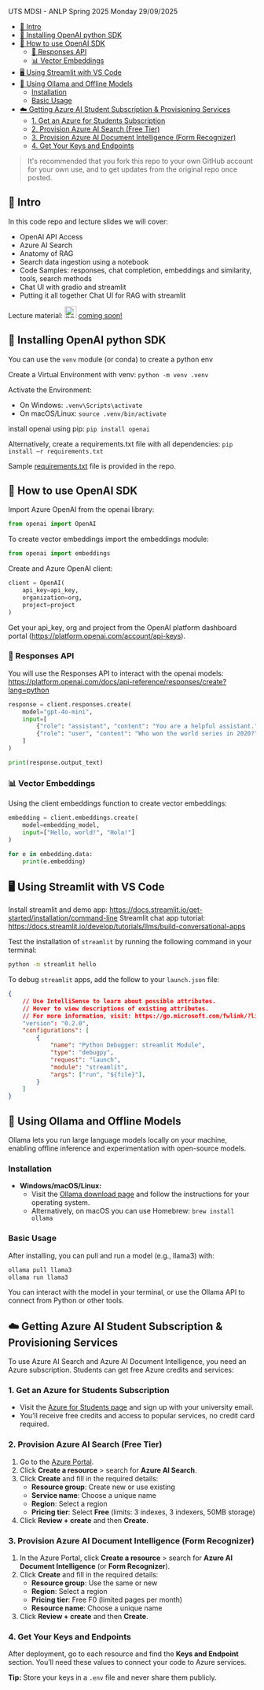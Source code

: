 UTS MDSI - ANLP Spring 2025
Monday 29/09/2025

- [📘 Intro](#-intro)
- [🐍 Installing OpenAI python SDK](#-installing-openai-python-sdk)
- [🤖 How to use OpenAI SDK](#-how-to-use-openai-sdk)
  - [💬 Responses API](#-responses-api)
  - [📊 Vector Embeddings](#-vector-embeddings)
- [🖥️ Using Streamlit with VS Code](#️-using-streamlit-with-vs-code)
- [🦙 Using Ollama and Offline Models](#-using-ollama-and-offline-models)
  - [Installation](#installation)
  - [Basic Usage](#basic-usage)
- [☁️ Getting Azure AI Student Subscription \& Provisioning Services](#️-getting-azure-ai-student-subscription--provisioning-services)
  - [1. Get an Azure for Students Subscription](#1-get-an-azure-for-students-subscription)
  - [2. Provision Azure AI Search (Free Tier)](#2-provision-azure-ai-search-free-tier)
  - [3. Provision Azure AI Document Intelligence (Form Recognizer)](#3-provision-azure-ai-document-intelligence-form-recognizer)
  - [4. Get Your Keys and Endpoints](#4-get-your-keys-and-endpoints)


> It's recommended that you fork this repo to your own GitHub account for your own use, and to get updates from the original repo once posted.



## 📘 Intro

In this code repo and lecture slides we will cover:

- OpenAI API Access
- Azure AI Search
- Anatomy of RAG
- Search data ingestion using a notebook
- Code Samples: responses, chat completion, embeddings and similarity, tools, search methods
- Chat UI with gradio and streamlit
- Putting it all together Chat UI for RAG with streamlit

Lecture material: <img src="https://img.icons8.com/color/48/000000/pdf.png" alt="PDF icon" width="24" height="24"/> [coming soon!](<comingsoon.pdf>)

## 🐍 Installing OpenAI python SDK

You can use the `venv` module (or conda) to create a python env

Create a Virtual Environment with venv:  `python -m venv .venv`

Activate the Environment:

- On Windows: `.venv\Scripts\activate`
- On macOS/Linux: `source .venv/bin/activate`

install openai using pip: `pip install openai`

Alternatively, create a requirements.txt file with all dependencies: `pip install –r requirements.txt`

Sample [requirements.txt](<requirements.txt>) file is provided in the repo.


## 🤖 How to use OpenAI SDK

Import Azure OpenAI from the openai library:
```python
from openai import OpenAI
```

To create vector embeddings import the embeddings module:

```python
from openai import embeddings
```

Create and Azure OpenAI client:

```python
client = OpenAI(
    api_key=api_key,
    organization=org,
    project=project
)
```

Get your api_key, org and project from the OpenAI platform dashboard portal (https://platform.openai.com/account/api-keys).

### 💬 Responses API
You will use the Responses API to interact with the openai models:
https://platform.openai.com/docs/api-reference/responses/create?lang=python


```python
response = client.responses.create(
    model="gpt-4o-mini",
    input=[
        {"role": "assistant", "content": "You are a helpful assistant."},
        {"role": "user", "content": "Who won the world series in 2020?"}
    ]
)

print(response.output_text)
```

### 📊 Vector Embeddings
Using the client embeddings function to create vector embeddings:

```python
embedding = client.embeddings.create(
    model=embedding_model,
    input=["Hello, world!", "Hola!"]
)

for e in embedding.data:
    print(e.embedding)
```

## 🖥️ Using Streamlit with VS Code

Install streamlit and demo app: https://docs.streamlit.io/get-started/installation/command-line
Streamlit chat app tutorial: https://docs.streamlit.io/develop/tutorials/llms/build-conversational-apps

Test the installation of `streamlit` by running the following command in your terminal:

```bash
python -m streamlit hello
```

To debug `streamlit` apps, add the follow to your `launch.json` file:

```json
{
    // Use IntelliSense to learn about possible attributes.
    // Hover to view descriptions of existing attributes.
    // For more information, visit: https://go.microsoft.com/fwlink/?linkid=830387
    "version": "0.2.0",
    "configurations": [
        {
            "name": "Python Debugger: streamlit Module",
            "type": "debugpy",
            "request": "launch",
            "module": "streamlit",
            "args": ["run", "${file}"],
        }
    ]
}
```


## 🦙 Using Ollama and Offline Models

Ollama lets you run large language models locally on your machine, enabling offline inference and experimentation with open-source models.

### Installation

- **Windows/macOS/Linux:**
    - Visit the [Ollama download page](https://ollama.com/download) and follow the instructions for your operating system.
    - Alternatively, on macOS you can use Homebrew: `brew install ollama`

### Basic Usage

After installing, you can pull and run a model (e.g., llama3) with:

```sh
ollama pull llama3
ollama run llama3
```

You can interact with the model in your terminal, or use the Ollama API to connect from Python or other tools.



## ☁️ Getting Azure AI Student Subscription & Provisioning Services

To use Azure AI Search and Azure AI Document Intelligence, you need an Azure subscription. Students can get free Azure credits and services:

### 1. Get an Azure for Students Subscription

- Visit the [Azure for Students page](https://azure.microsoft.com/free/students/) and sign up with your university email.
- You’ll receive free credits and access to popular services, no credit card required.

### 2. Provision Azure AI Search (Free Tier)

1. Go to the [Azure Portal](https://portal.azure.com/).
2. Click **Create a resource** > search for **Azure AI Search**.
3. Click **Create** and fill in the required details:
    - **Resource group**: Create new or use existing
    - **Service name**: Choose a unique name
    - **Region**: Select a region
    - **Pricing tier**: Select **Free** (limits: 3 indexes, 3 indexers, 50MB storage)
4. Click **Review + create** and then **Create**.

### 3. Provision Azure AI Document Intelligence (Form Recognizer)

1. In the Azure Portal, click **Create a resource** > search for **Azure AI Document Intelligence** (or **Form Recognizer**).
2. Click **Create** and fill in the required details:
    - **Resource group**: Use the same or new
    - **Region**: Select a region
    - **Pricing tier**: Free F0 (limited pages per month)
    - **Resource name**: Choose a unique name
3. Click **Review + create** and then **Create**.

### 4. Get Your Keys and Endpoints

After deployment, go to each resource and find the **Keys and Endpoint** section. You’ll need these values to connect your code to Azure services.

**Tip:** Store your keys in a `.env` file and never share them publicly.




